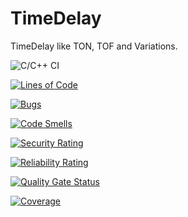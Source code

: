 # TimeDelay

TimeDelay like TON, TOF and Variations.

![C/C++ CI](https://github.com/Meisterschulen-am-Ostbahnhof-Munchen/TimeDelay/actions/workflows/build.yml/badge.svg)

[![Lines of Code](https://sonarcloud.io/api/project_badges/measure?project=Meisterschulen-am-Ostbahnhof-Munchen_TimeDelay&metric=ncloc)](https://sonarcloud.io/summary/new_code?id=Meisterschulen-am-Ostbahnhof-Munchen_TimeDelay)

[![Bugs](https://sonarcloud.io/api/project_badges/measure?project=Meisterschulen-am-Ostbahnhof-Munchen_TimeDelay&metric=bugs)](https://sonarcloud.io/summary/new_code?id=Meisterschulen-am-Ostbahnhof-Munchen_TimeDelay)

[![Code Smells](https://sonarcloud.io/api/project_badges/measure?project=Meisterschulen-am-Ostbahnhof-Munchen_TimeDelay&metric=code_smells)](https://sonarcloud.io/summary/new_code?id=Meisterschulen-am-Ostbahnhof-Munchen_TimeDelay)

[![Security Rating](https://sonarcloud.io/api/project_badges/measure?project=Meisterschulen-am-Ostbahnhof-Munchen_TimeDelay&metric=security_rating)](https://sonarcloud.io/summary/new_code?id=Meisterschulen-am-Ostbahnhof-Munchen_TimeDelay)

[![Reliability Rating](https://sonarcloud.io/api/project_badges/measure?project=Meisterschulen-am-Ostbahnhof-Munchen_TimeDelay&metric=reliability_rating)](https://sonarcloud.io/summary/new_code?id=Meisterschulen-am-Ostbahnhof-Munchen_TimeDelay)

[![Quality Gate Status](https://sonarcloud.io/api/project_badges/measure?project=Meisterschulen-am-Ostbahnhof-Munchen_TimeDelay&metric=alert_status)](https://sonarcloud.io/summary/new_code?id=Meisterschulen-am-Ostbahnhof-Munchen_TimeDelay)

[![Coverage](https://sonarcloud.io/api/project_badges/measure?project=Meisterschulen-am-Ostbahnhof-Munchen_TimeDelay&metric=coverage)](https://sonarcloud.io/summary/new_code?id=Meisterschulen-am-Ostbahnhof-Munchen_TimeDelay)
